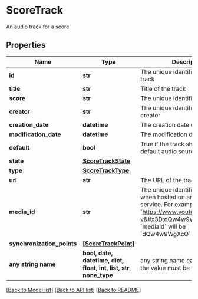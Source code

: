 # ScoreTrack

An audio track for a score

## Properties
Name | Type | Description | Notes
------------ | ------------- | ------------- | -------------
**id** | **str** | The unique identifier of the score track | [optional] 
**title** | **str** | Title of the track | [optional] 
**score** | **str** | The unique identifier of the score | [optional] 
**creator** | **str** | The unique identifier of the track creator | [optional] 
**creation_date** | **datetime** | The creation date of the track | [optional] 
**modification_date** | **datetime** | The modification date of the track | [optional] 
**default** | **bool** | True if the track should be used as default audio source | [optional] 
**state** | [**ScoreTrackState**](ScoreTrackState.md) |  | [optional] 
**type** | [**ScoreTrackType**](ScoreTrackType.md) |  | [optional] 
**url** | **str** | The URL of the track | [optional] 
**media_id** | **str** | The unique identifier of the track when hosted on an external service. For example, if the url is &#x60;https://www.youtube.com/watch?v&#x3D;dQw4w9WgXcQ&#x60;, &#x60;mediaId&#x60; will be &#x60;dQw4w9WgXcQ&#x60;  | [optional] 
**synchronization_points** | [**[ScoreTrackPoint]**](ScoreTrackPoint.md) |  | [optional] 
**any string name** | **bool, date, datetime, dict, float, int, list, str, none_type** | any string name can be used but the value must be the correct type | [optional]

[[Back to Model list]](../README.md#documentation-for-models) [[Back to API list]](../README.md#documentation-for-api-endpoints) [[Back to README]](../README.md)


